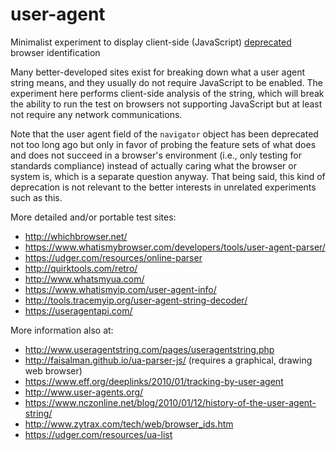 # user-agent
Minimalist experiment to display client-side (JavaScript) [deprecated](https://developer.mozilla.org/en-US/docs/Web/API/NavigatorID/userAgent) browser identification

Many better-developed sites exist for breaking down what a user agent string means, and they usually do not require JavaScript to be enabled.  The experiment here performs client-side analysis of the string, which will break the ability to run the test on browsers not supporting JavaScript but at least not require any network communications.

Note that the user agent field of the `navigator` object has been deprecated not too long ago but only in favor of probing the feature sets of what does and does not succeed in a browser's environment (i.e., only testing for standards compliance) instead of actually caring what the browser or system is, which is a separate question anyway.  That being said, this kind of deprecation is not relevant to the better interests in unrelated experiments such as this.

More detailed and/or portable test sites:

* http://whichbrowser.net/
* https://www.whatismybrowser.com/developers/tools/user-agent-parser/
* https://udger.com/resources/online-parser
* http://quirktools.com/retro/
* http://www.whatsmyua.com/
* https://www.whatismyip.com/user-agent-info/
* http://tools.tracemyip.org/user-agent-string-decoder/
* https://useragentapi.com/

More information also at:

* http://www.useragentstring.com/pages/useragentstring.php
* http://faisalman.github.io/ua-parser-js/ (requires a graphical, drawing web browser)
* https://www.eff.org/deeplinks/2010/01/tracking-by-user-agent
* http://www.user-agents.org/
* https://www.nczonline.net/blog/2010/01/12/history-of-the-user-agent-string/
* http://www.zytrax.com/tech/web/browser_ids.htm
* https://udger.com/resources/ua-list

